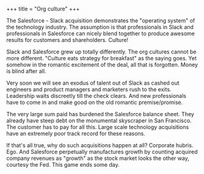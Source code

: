 +++
title = "Org culture"
+++

The Salesforce - Slack acquisition demonstrates the "operating system" of the technology industry. The assumption is that professionals in Slack and professionals in Salesforce can nicely blend together to produce awesome results for customers and shareholders. Culture!

Slack and Salesforce grew up totally differently. The org cultures cannot be more different. "Culture eats strategy for breakfast" as the saying goes. Yet somehow in the romantic excitement of the deal, all that is forgotten. Money is blind after all.

Very soon we will see an exodus of talent out of Slack as cashed out engineers and product managers and marketers rush to the exits. Leadership waits discreetly till the check clears. And new professionals have to come in and make good on the old romantic premise/promise.

The very large sum paid has burdened the Salesforce balance sheet. They already have steep debt on the monumental skyscraper in San Francisco. The customer has to pay for all this. Large scale technology acquisitions have an extremely poor track record for these reasons.

If that's all true, why do such acquisitions happen at all? Corporate hubris. Ego. And Salesforce perpetually manufactures growth by counting acquired company revenues as "growth" as the stock market looks the other way, courtesy the Fed. This game ends some day.